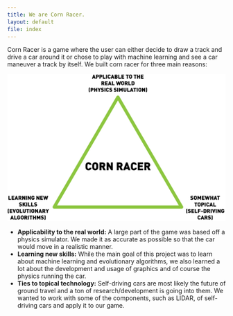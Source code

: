 ```yaml
---
title: We are Corn Racer.
layout: default
file: index
---
```


Corn Racer is a game where the user can either decide to draw a track and drive a car around it  or chose to play with machine learning and see a car maneuver a track by itself.
We built corn racer for three main reasons:

![Our motivations.](assets/WhyWeDoIt.png)

  * **Applicability to the real world:**
  A large part of the game was based off a physics simulator. We made it as accurate as possible so that the car would move in a realistic manner.
  * **Learning new skills:**
  While the main goal of this project was to learn about machine learning and evolutionary algorithms, we also learned a lot about the development and usage of graphics and of course the physics running the car.
  * **Ties to topical technology:**
  Self-driving cars are most likely the future of ground travel and a ton of research/development is going into them. We wanted to work with some of the components, such as LIDAR, of self-driving cars and apply it to our game.
